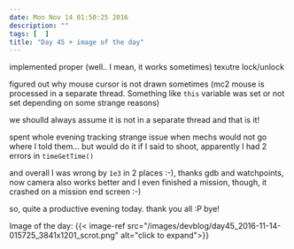 ```yaml
---
date: Mon Nov 14 01:50:25 2016
description: ""
tags: [  ]
title: "Day 45 + image of the day"
---
```

implemented proper (well.. I mean, it works sometimes) texutre lock/unlock

figured out why mouse cursor is not drawn sometimes (mc2 mouse is processed in a separate thread. Something like `this` variable was set or not set depending on some strange reasons)

we shoulld always assume it is not in a separate thread and that is it!

spent whole evening tracking strange issue when mechs would not go where I told them... but would do it if I said to shoot, apparently I had 2 errors in `timeGetTime()`

and overall I was wrong by `1e3` in 2 places :-), thanks gdb and watchpoints, now camera also works better and I even finished a mission, though, it crashed on a mission end screen :-)

so, quite a productive evening today.
thank you all :P
bye!



Image of the day: {{< image-ref src="/images/devblog/day45_2016-11-14-015725_3841x1201_scrot.png" alt="click to expand">}}
